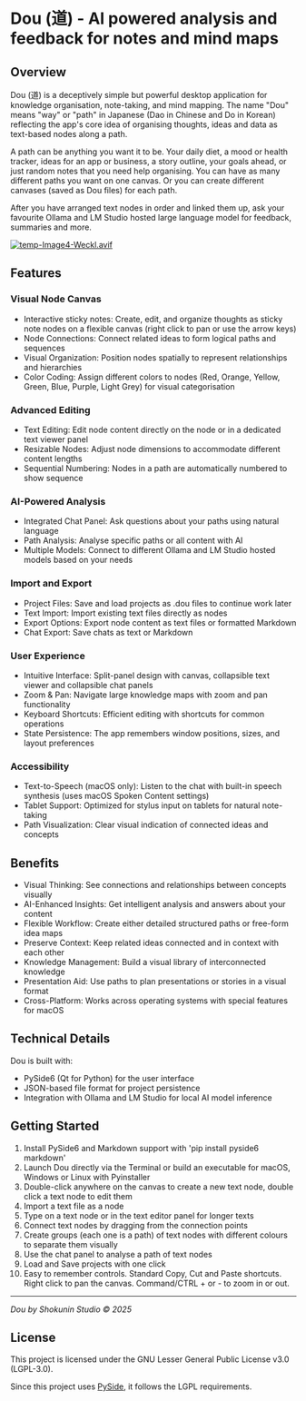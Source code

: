 # Dou (道) - AI powered analysis and feedback for notes and mind maps

## Overview

Dou (道) is a deceptively simple but powerful desktop application for knowledge organisation, note-taking, and mind mapping. The name "Dou" means "way" or "path" in Japanese (Dao in Chinese and Do in Korean) reflecting the app's core idea of organising thoughts, ideas and data as text-based nodes along a path.

A path can be anything you want it to be. Your daily diet, a mood or health tracker,  ideas for an app or business, a story outline, your goals ahead, or just random notes that you need help organising. You can have as many different paths you want on one canvas. Or you can create different canvases (saved as Dou files) for each path.

After you have arranged text nodes in order and linked them up, ask your favourite Ollama and LM Studio hosted large language model for feedback, summaries and more.

[![temp-Image4-Weckl.avif](https://i.postimg.cc/FFqXxp9V/temp-Image4-Weckl.avif)](https://postimg.cc/s1pLjpGM)

## Features

### Visual Node Canvas
* Interactive sticky notes: Create, edit, and organize thoughts as sticky note nodes on a flexible canvas (right click to pan or use the arrow keys)
* Node Connections: Connect related ideas to form logical paths and sequences
* Visual Organization: Position nodes spatially to represent relationships and hierarchies
* Color Coding: Assign different colors to nodes (Red, Orange, Yellow, Green, Blue, Purple, Light Grey) for visual categorisation

### Advanced Editing
* Text Editing: Edit node content directly on the node or in a dedicated text viewer panel
* Resizable Nodes: Adjust node dimensions to accommodate different content lengths
* Sequential Numbering: Nodes in a path are automatically numbered to show sequence

### AI-Powered Analysis
* Integrated Chat Panel: Ask questions about your paths using natural language
* Path Analysis: Analyse specific paths or all content with AI
* Multiple Models: Connect to different Ollama and LM Studio hosted models based on your needs

### Import and Export
* Project Files: Save and load projects as .dou files to continue work later
* Text Import: Import existing text files directly as nodes
* Export Options: Export node content as text files or formatted Markdown
* Chat Export: Save chats as text or Markdown

### User Experience
* Intuitive Interface: Split-panel design with canvas, collapsible text viewer and collapsible chat panels
* Zoom & Pan: Navigate large knowledge maps with zoom and pan functionality
* Keyboard Shortcuts: Efficient editing with shortcuts for common operations
* State Persistence: The app remembers window positions, sizes, and layout preferences

### Accessibility
* Text-to-Speech (macOS only): Listen to the chat with built-in speech synthesis (uses macOS Spoken Content settings)
* Tablet Support: Optimized for stylus input on tablets for natural note-taking
* Path Visualization: Clear visual indication of connected ideas and concepts

## Benefits
* Visual Thinking: See connections and relationships between concepts visually
* AI-Enhanced Insights: Get intelligent analysis and answers about your content
* Flexible Workflow: Create either detailed structured paths or free-form idea maps
* Preserve Context: Keep related ideas connected and in context with each other
* Knowledge Management: Build a visual library of interconnected knowledge
* Presentation Aid: Use paths to plan presentations or stories in a visual format
* Cross-Platform: Works across operating systems with special features for macOS

## Technical Details

Dou is built with:
* PySide6 (Qt for Python) for the user interface
* JSON-based file format for project persistence
* Integration with Ollama and LM Studio for local AI model inference

## Getting Started
1. Install PySide6 and Markdown support with 'pip install pyside6 markdown'
2. Launch Dou directly via the Terminal or build an executable for macOS, Windows or Linux with Pyinstaller
3. Double-click anywhere on the canvas to create a new text node, double click a text node to edit them
4. Import a text file as a node
5. Type on a text node or in the text editor panel for longer texts
6. Connect text nodes by dragging from the connection points
7. Create groups (each one is a path) of text nodes with different colours to separate them visually
8. Use the chat panel to analyse a path of text nodes
9. Load and Save projects with one click
10. Easy to remember controls. Standard Copy, Cut and Paste shortcuts. Right click to pan the canvas. Command/CTRL + or - to zoom in or out.

---
*Dou by Shokunin Studio © 2025*

## License

This project is licensed under the GNU Lesser General Public License v3.0 (LGPL-3.0).

Since this project uses [PySide](https://doc.qt.io/qtforpython-6/licenses.html), it follows the LGPL requirements.

